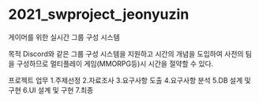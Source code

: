 # 2021_swproject_jeonyuzin

게이머를 위한 실시간 그룹 구성 시스템

목적
Discord와 같은 그룹 구성 시스템을 지원하고
시간의 개념을 도입하여 사전의 팀을 구성하므로 멀티플레이 게임(MMORPG등)시 시간을 절약할 수 있다.


프로젝트 업무
1.주제선정
2.자료조사
3.요구사항 도출
4.요구사항 분석
5.DB 설계 및 구현
6.UI 설계 및 구현
7.최종


